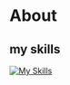 # About

## my skills
[![My Skills](https://skillicons.dev/icons?i=js,html,css,wasm)](https://skillicons.dev)

